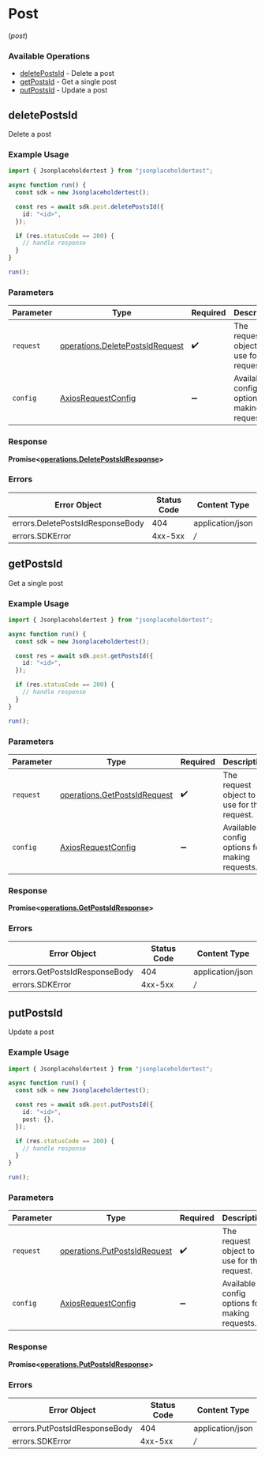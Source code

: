 # Post
(*post*)

### Available Operations

* [deletePostsId](#deletepostsid) - Delete a post
* [getPostsId](#getpostsid) - Get a single post
* [putPostsId](#putpostsid) - Update a post

## deletePostsId

Delete a post

### Example Usage

```typescript
import { Jsonplaceholdertest } from "jsonplaceholdertest";

async function run() {
  const sdk = new Jsonplaceholdertest();

  const res = await sdk.post.deletePostsId({
    id: "<id>",
  });

  if (res.statusCode == 200) {
    // handle response
  }
}

run();
```

### Parameters

| Parameter                                                                              | Type                                                                                   | Required                                                                               | Description                                                                            |
| -------------------------------------------------------------------------------------- | -------------------------------------------------------------------------------------- | -------------------------------------------------------------------------------------- | -------------------------------------------------------------------------------------- |
| `request`                                                                              | [operations.DeletePostsIdRequest](../../sdk/models/operations/deletepostsidrequest.md) | :heavy_check_mark:                                                                     | The request object to use for the request.                                             |
| `config`                                                                               | [AxiosRequestConfig](https://axios-http.com/docs/req_config)                           | :heavy_minus_sign:                                                                     | Available config options for making requests.                                          |


### Response

**Promise<[operations.DeletePostsIdResponse](../../sdk/models/operations/deletepostsidresponse.md)>**
### Errors

| Error Object                     | Status Code                      | Content Type                     |
| -------------------------------- | -------------------------------- | -------------------------------- |
| errors.DeletePostsIdResponseBody | 404                              | application/json                 |
| errors.SDKError                  | 4xx-5xx                          | */*                              |

## getPostsId

Get a single post

### Example Usage

```typescript
import { Jsonplaceholdertest } from "jsonplaceholdertest";

async function run() {
  const sdk = new Jsonplaceholdertest();

  const res = await sdk.post.getPostsId({
    id: "<id>",
  });

  if (res.statusCode == 200) {
    // handle response
  }
}

run();
```

### Parameters

| Parameter                                                                        | Type                                                                             | Required                                                                         | Description                                                                      |
| -------------------------------------------------------------------------------- | -------------------------------------------------------------------------------- | -------------------------------------------------------------------------------- | -------------------------------------------------------------------------------- |
| `request`                                                                        | [operations.GetPostsIdRequest](../../sdk/models/operations/getpostsidrequest.md) | :heavy_check_mark:                                                               | The request object to use for the request.                                       |
| `config`                                                                         | [AxiosRequestConfig](https://axios-http.com/docs/req_config)                     | :heavy_minus_sign:                                                               | Available config options for making requests.                                    |


### Response

**Promise<[operations.GetPostsIdResponse](../../sdk/models/operations/getpostsidresponse.md)>**
### Errors

| Error Object                  | Status Code                   | Content Type                  |
| ----------------------------- | ----------------------------- | ----------------------------- |
| errors.GetPostsIdResponseBody | 404                           | application/json              |
| errors.SDKError               | 4xx-5xx                       | */*                           |

## putPostsId

Update a post

### Example Usage

```typescript
import { Jsonplaceholdertest } from "jsonplaceholdertest";

async function run() {
  const sdk = new Jsonplaceholdertest();

  const res = await sdk.post.putPostsId({
    id: "<id>",
    post: {},
  });

  if (res.statusCode == 200) {
    // handle response
  }
}

run();
```

### Parameters

| Parameter                                                                        | Type                                                                             | Required                                                                         | Description                                                                      |
| -------------------------------------------------------------------------------- | -------------------------------------------------------------------------------- | -------------------------------------------------------------------------------- | -------------------------------------------------------------------------------- |
| `request`                                                                        | [operations.PutPostsIdRequest](../../sdk/models/operations/putpostsidrequest.md) | :heavy_check_mark:                                                               | The request object to use for the request.                                       |
| `config`                                                                         | [AxiosRequestConfig](https://axios-http.com/docs/req_config)                     | :heavy_minus_sign:                                                               | Available config options for making requests.                                    |


### Response

**Promise<[operations.PutPostsIdResponse](../../sdk/models/operations/putpostsidresponse.md)>**
### Errors

| Error Object                  | Status Code                   | Content Type                  |
| ----------------------------- | ----------------------------- | ----------------------------- |
| errors.PutPostsIdResponseBody | 404                           | application/json              |
| errors.SDKError               | 4xx-5xx                       | */*                           |
